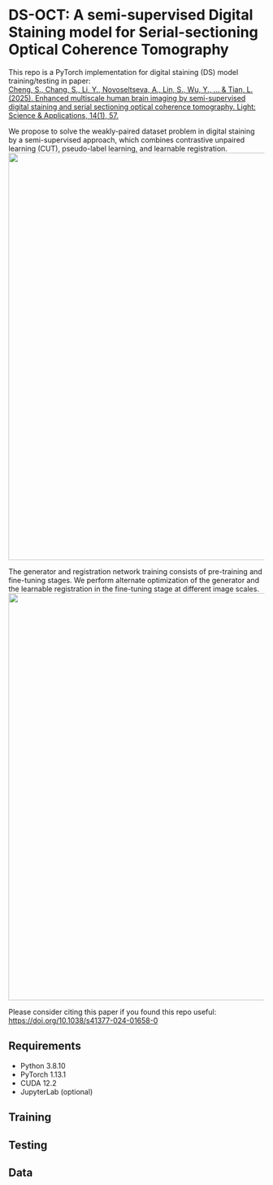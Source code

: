 # DS-OCT: A semi-supervised Digital Staining model for Serial-sectioning Optical Coherence Tomography
This repo is a PyTorch implementation for digital staining (DS) model training/testing in paper:\
[Cheng, S., Chang, S., Li, Y., Novoseltseva, A., Lin, S., Wu, Y., ... & Tian, L. (2025). Enhanced multiscale human brain imaging by semi-supervised digital staining and serial sectioning optical coherence tomography. Light: Science & Applications, 14(1), 57.](https://doi.org/10.1038/s41377-024-01658-0)

We propose to solve the weakly-paired dataset problem in digital staining by a semi-supervised approach, which combines contrastive unpaired learning (CUT), pseudo-label learning, and learnable registration.\
<img src="https://github.com/user-attachments/assets/8216efdc-35f5-44c0-a64b-144e660a2625"  width="800" />

The generator and registration network training consists of pre-training and fine-tuning stages. We perform alternate optimization of the generator and the learnable registration in the fine-tuning stage at different image scales.\
<img src="https://github.com/user-attachments/assets/7a7daa61-c03d-4de5-b155-410992502359"  width="800" />

Please consider citing this paper if you found this repo useful: https://doi.org/10.1038/s41377-024-01658-0

## Requirements
- Python 3.8.10
- PyTorch 1.13.1
- CUDA 12.2
- JupyterLab (optional)

## Training 

## Testing

## Data
